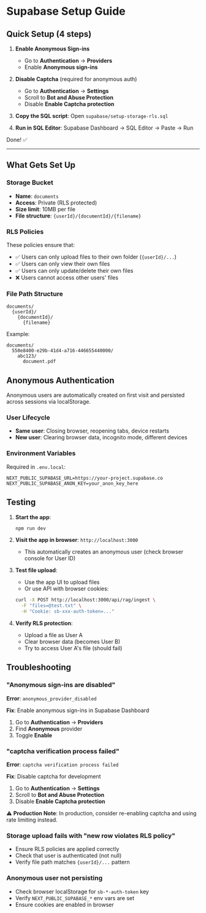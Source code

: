 # Supabase Setup Guide

## Quick Setup (4 steps)

1. **Enable Anonymous Sign-ins**
   - Go to **Authentication** → **Providers**
   - Enable **Anonymous sign-ins**

2. **Disable Captcha** (required for anonymous auth)
   - Go to **Authentication** → **Settings**
   - Scroll to **Bot and Abuse Protection**
   - Disable **Enable Captcha protection**

3. **Copy the SQL script**: Open `supabase/setup-storage-rls.sql`

4. **Run in SQL Editor**: Supabase Dashboard → SQL Editor → Paste → Run

Done! ✅

---

## What Gets Set Up

### Storage Bucket
- **Name**: `documents`
- **Access**: Private (RLS protected)
- **Size limit**: 10MB per file
- **File structure**: `{userId}/{documentId}/{filename}`

### RLS Policies

These policies ensure that:

- ✅ Users can only upload files to their own folder (`{userId}/...`)
- ✅ Users can only view their own files
- ✅ Users can only update/delete their own files
- ❌ Users cannot access other users' files

### File Path Structure

```
documents/
  {userId}/
    {documentId}/
      {filename}
```

Example:
```
documents/
  550e8400-e29b-41d4-a716-446655440000/
    abc123/
      document.pdf
```

## Anonymous Authentication

Anonymous users are automatically created on first visit and persisted across sessions via localStorage.

### User Lifecycle

- **Same user**: Closing browser, reopening tabs, device restarts
- **New user**: Clearing browser data, incognito mode, different devices

### Environment Variables

Required in `.env.local`:

```env
NEXT_PUBLIC_SUPABASE_URL=https://your-project.supabase.co
NEXT_PUBLIC_SUPABASE_ANON_KEY=your_anon_key_here
```

## Testing

1. **Start the app**:
   ```bash
   npm run dev
   ```

2. **Visit the app in browser**: `http://localhost:3000`
   - This automatically creates an anonymous user (check browser console for User ID)

3. **Test file upload**:
   - Use the app UI to upload files
   - Or use API with browser cookies:
   ```bash
   curl -X POST http://localhost:3000/api/rag/ingest \
     -F "files=@test.txt" \
     -H "Cookie: sb-xxx-auth-token=..."
   ```

4. **Verify RLS protection**:
   - Upload a file as User A
   - Clear browser data (becomes User B)
   - Try to access User A's file (should fail)

## Troubleshooting

### "Anonymous sign-ins are disabled"

**Error**: `anonymous_provider_disabled`

**Fix**: Enable anonymous sign-ins in Supabase Dashboard
1. Go to **Authentication** → **Providers**
2. Find **Anonymous** provider
3. Toggle **Enable**

### "captcha verification process failed"

**Error**: `captcha verification process failed`

**Fix**: Disable captcha for development
1. Go to **Authentication** → **Settings**
2. Scroll to **Bot and Abuse Protection**
3. Disable **Enable Captcha protection**

⚠️ **Production Note**: In production, consider re-enabling captcha and using rate limiting instead.

### Storage upload fails with "new row violates RLS policy"

- Ensure RLS policies are applied correctly
- Check that user is authenticated (not null)
- Verify file path matches `{userId}/...` pattern

### Anonymous user not persisting

- Check browser localStorage for `sb-*-auth-token` key
- Verify `NEXT_PUBLIC_SUPABASE_*` env vars are set
- Ensure cookies are enabled in browser
